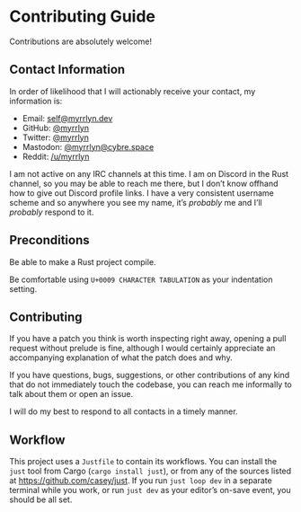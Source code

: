 # Contributing Guide

Contributions are absolutely welcome!

## Contact Information

In order of likelihood that I will actionably receive your contact, my
information is:

- Email: [self@myrrlyn.dev](mailto:self@myrrlyn.dev)
- GitHub: [@myrrlyn](//github.com/myrrlyn)
- Twitter: [@myrrlyn](//twitter.com/myrrlyn)
- Mastodon: [@myrrlyn@cybre.space](//cybre.space/myrrlyn)
- Reddit: [/u/myrrlyn](//reddit.com/u/myrrlyn)

I am not active on any IRC channels at this time. I am on Discord in the Rust
channel, so you may be able to reach me there, but I don’t know offhand how to
give out Discord profile links. I have a very consistent username scheme and so
anywhere you see my name, it’s *probably* me and I’ll *probably* respond to it.

## Preconditions

Be able to make a Rust project compile.

Be comfortable using `U+0009 CHARACTER TABULATION` as your indentation setting.

## Contributing

If you have a patch you think is worth inspecting right away, opening a pull
request without prelude is fine, although I would certainly appreciate an
accompanying explanation of what the patch does and why.

If you have questions, bugs, suggestions, or other contributions of any kind
that do not immediately touch the codebase, you can reach me informally to talk
about them or open an issue.

I will do my best to respond to all contacts in a timely manner.

## Workflow

This project uses a `Justfile` to contain its workflows. You can install the
`just` tool from Cargo (`cargo install just`), or from any of the sources listed
at https://github.com/casey/just. If you run `just loop dev` in a separate
terminal while you work, or run `just dev` as your editor’s on-save event, you
should be all set.
